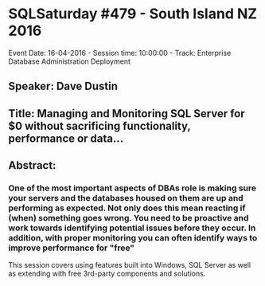 # SQLSaturday #479 - South Island NZ 2016
Event Date: 16-04-2016 - Session time: 10:00:00 - Track: Enterprise Database Administration  Deployment
## Speaker: Dave Dustin
## Title: Managing and Monitoring SQL Server for $0 without sacrificing functionality, performance or data…
## Abstract:
### One of the most important aspects of  DBAs role is making sure your servers and the databases housed on them are up and performing as expected.  Not only does this mean reacting if (when) something goes wrong. You need to be proactive and work towards identifying potential issues before they occur. In addition, with proper monitoring you can often identify ways to improve performance for "free"

This session covers using features built into Windows, SQL Server as well as extending with free 3rd-party components and solutions.
